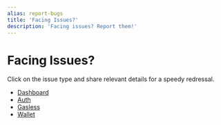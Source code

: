 ```yaml
---
alias: report-bugs
title: 'Facing Issues?'
description: 'Facing issues? Report them!'
---
```


# Facing Issues?

Click on the issue type and share relevant details for a speedy redressal. 

* [Dashboard](https://github.com/arcana-network/developer-dashboard/issues/new)
* [Auth](https://github.com/arcana-network/auth/issues/new)
* [Gasless](https://github.com/arcana-network/scw/issues/new)
* [Wallet](https://github.com/arcana-network/wallet-ui/issues/new)

